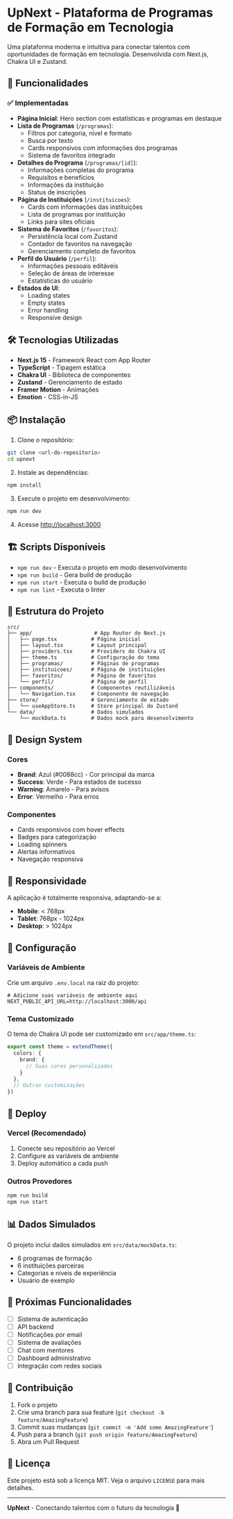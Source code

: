 # UpNext - Plataforma de Programas de Formação em Tecnologia

Uma plataforma moderna e intuitiva para conectar talentos com oportunidades de formação em tecnologia. Desenvolvida com Next.js, Chakra UI e Zustand.

## 🚀 Funcionalidades

### ✅ Implementadas

- **Página Inicial**: Hero section com estatísticas e programas em destaque
- **Lista de Programas** (`/programas`): 
  - Filtros por categoria, nível e formato
  - Busca por texto
  - Cards responsivos com informações dos programas
  - Sistema de favoritos integrado
- **Detalhes do Programa** (`/programas/[id]`):
  - Informações completas do programa
  - Requisitos e benefícios
  - Informações da instituição
  - Status de inscrições
- **Página de Instituições** (`/instituicoes`):
  - Cards com informações das instituições
  - Lista de programas por instituição
  - Links para sites oficiais
- **Sistema de Favoritos** (`/favoritos`):
  - Persistência local com Zustand
  - Contador de favoritos na navegação
  - Gerenciamento completo de favoritos
- **Perfil do Usuário** (`/perfil`):
  - Informações pessoais editáveis
  - Seleção de áreas de interesse
  - Estatísticas do usuário
- **Estados de UI**:
  - Loading states
  - Empty states
  - Error handling
  - Responsive design

## 🛠️ Tecnologias Utilizadas

- **Next.js 15** - Framework React com App Router
- **TypeScript** - Tipagem estática
- **Chakra UI** - Biblioteca de componentes
- **Zustand** - Gerenciamento de estado
- **Framer Motion** - Animações
- **Emotion** - CSS-in-JS

## 📦 Instalação

1. Clone o repositório:
```bash
git clone <url-do-repositorio>
cd upnext
```

2. Instale as dependências:
```bash
npm install
```

3. Execute o projeto em desenvolvimento:
```bash
npm run dev
```

4. Acesse [http://localhost:3000](http://localhost:3000)

## 🏗️ Scripts Disponíveis

- `npm run dev` - Executa o projeto em modo desenvolvimento
- `npm run build` - Gera build de produção
- `npm run start` - Executa o build de produção
- `npm run lint` - Executa o linter

## 📁 Estrutura do Projeto

```
src/
├── app/                    # App Router do Next.js
│   ├── page.tsx           # Página inicial
│   ├── layout.tsx         # Layout principal
│   ├── providers.tsx      # Providers do Chakra UI
│   ├── theme.ts           # Configuração do tema
│   ├── programas/         # Páginas de programas
│   ├── instituicoes/      # Página de instituições
│   ├── favoritos/         # Página de favoritos
│   └── perfil/            # Página de perfil
├── components/            # Componentes reutilizáveis
│   └── Navigation.tsx     # Componente de navegação
├── store/                 # Gerenciamento de estado
│   └── useAppStore.ts     # Store principal do Zustand
└── data/                  # Dados simulados
    └── mockData.ts        # Dados mock para desenvolvimento
```

## 🎨 Design System

### Cores
- **Brand**: Azul (#0088cc) - Cor principal da marca
- **Success**: Verde - Para estados de sucesso
- **Warning**: Amarelo - Para avisos
- **Error**: Vermelho - Para erros

### Componentes
- Cards responsivos com hover effects
- Badges para categorização
- Loading spinners
- Alertas informativos
- Navegação responsiva

## 📱 Responsividade

A aplicação é totalmente responsiva, adaptando-se a:
- **Mobile**: < 768px
- **Tablet**: 768px - 1024px
- **Desktop**: > 1024px

## 🔧 Configuração

### Variáveis de Ambiente
Crie um arquivo `.env.local` na raiz do projeto:

```env
# Adicione suas variáveis de ambiente aqui
NEXT_PUBLIC_API_URL=http://localhost:3000/api
```

### Tema Customizado
O tema do Chakra UI pode ser customizado em `src/app/theme.ts`:

```typescript
export const theme = extendTheme({
  colors: {
    brand: {
      // Suas cores personalizadas
    }
  },
  // Outras customizações
})
```

## 🚀 Deploy

### Vercel (Recomendado)
1. Conecte seu repositório ao Vercel
2. Configure as variáveis de ambiente
3. Deploy automático a cada push

### Outros Provedores
```bash
npm run build
npm run start
```

## 📊 Dados Simulados

O projeto inclui dados simulados em `src/data/mockData.ts`:
- 6 programas de formação
- 6 instituições parceiras
- Categorias e níveis de experiência
- Usuário de exemplo

## 🔮 Próximas Funcionalidades

- [ ] Sistema de autenticação
- [ ] API backend
- [ ] Notificações por email
- [ ] Sistema de avaliações
- [ ] Chat com mentores
- [ ] Dashboard administrativo
- [ ] Integração com redes sociais

## 🤝 Contribuição

1. Fork o projeto
2. Crie uma branch para sua feature (`git checkout -b feature/AmazingFeature`)
3. Commit suas mudanças (`git commit -m 'Add some AmazingFeature'`)
4. Push para a branch (`git push origin feature/AmazingFeature`)
5. Abra um Pull Request

## 📄 Licença

Este projeto está sob a licença MIT. Veja o arquivo `LICENSE` para mais detalhes.


---

**UpNext** - Conectando talentos com o futuro da tecnologia 🚀
